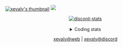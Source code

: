 [<img align="center" alt="xevaly's thumbnail" src="https://xev.dev/assets/logo/banner.png" />][website]
<a href="https://www.github.com/xevaly" target="_blank" rel="noreferrer"><img
src="https://img.shields.io/github/followers/xevaly?logo=github&style=for-the-badge&color=0891b2&labelColor=1c1917" /></a>

<div align='center'>
<a href='https://discordapp.com/users/910213408576659517'><img align='center' alt='discord-stats' src='https://api.discord-status.me/910213408576659517?nitro&boost=6&afk=Not doing anything...'></img></a>
<br /><br/>
<details>
  <summary>Coding stats</summary>
  
  [![Coding-Time](https://github-readme-stats.vercel.app/api/wakatime?username=xx&layout=compact&theme=radical)](https://wakatime.com/@xx)
</details>
<p><a href="https://xev.dev";  target="website">xevaly@web</a> | <a href="https://https://discordapp.com/users/910213408576659517";  target="discord">xevaly@discord</a></p>
</div>

[website]: https://xev.dev
